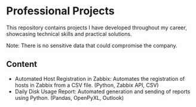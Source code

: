 # Professional Projects
This repository contains projects I have developed throughout my career, showcasing technical skills and practical solutions.

Note: There is no sensitive data that could compromise the company.

## Content
* Automated Host Registration in Zabbix: Automates the registration of hosts in Zabbix from a CSV file. (Python, Zabbix API, CSV)
* Daily Disk Usage Report: Automated generation and sending of reports using Python. (Pandas, OpenPyXL, Outlook)